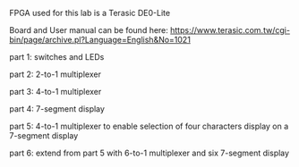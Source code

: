 FPGA used for this lab is a Terasic DE0-Lite

Board and User manual can be found here: https://www.terasic.com.tw/cgi-bin/page/archive.pl?Language=English&No=1021

part 1: switches and LEDs

part 2: 2-to-1 multiplexer

part 3: 4-to-1 multiplexer

part 4: 7-segment display

part 5: 4-to-1 multiplexer to enable selection of four characters display on a 7-segment display

part 6: extend from part 5 with 6-to-1 multiplexer and six 7-segment display

